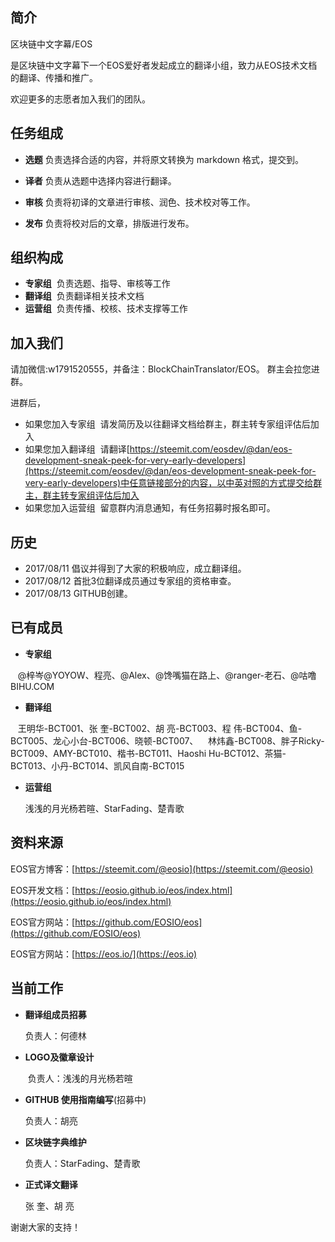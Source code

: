 简介
-------------------------------

区块链中文字幕/EOS 

是区块链中文字幕下一个EOS爱好者发起成立的翻译小组，致力从EOS技术文档的翻译、传播和推广。

欢迎更多的志愿者加入我们的团队。

任务组成
-------------------------------

- **选题**  负责选择合适的内容，并将原文转换为 markdown 格式，提交到。

- **译者**  负责从选题中选择内容进行翻译。

- **审核**  负责将初译的文章进行审核、润色、技术校对等工作。

- **发布** 负责将校对后的文章，排版进行发布。

组织构成
-------------------------------

- **专家组**  负责选题、指导、审核等工作
- **翻译组**  负责翻译相关技术文档
- **运营组**  负责传播、校核、技术支撑等工作

加入我们
-------------------------------

请加微信:w1791520555，并备注：BlockChainTranslator/EOS。
群主会拉您进群。

进群后，
- 如果您加入专家组
  请发简历及以往翻译文档给群主，群主转专家组评估后加入
- 如果您加入翻译组
  请翻译[https://steemit.com/eosdev/@dan/eos-development-sneak-peek-for-very-early-developers](https://steemit.com/eosdev/@dan/eos-development-sneak-peek-for-very-early-developers)中任意链接部分的内容，以中英对照的方式提交给群主，群主转专家组评估后加入
- 如果您加入运营组
  留意群内消息通知，有任务招募时报名即可。

历史
-------------------------------

* 2017/08/11 倡议并得到了大家的积极响应，成立翻译组。
* 2017/08/12 首批3位翻译成员通过专家组的资格审查。
* 2017/08/13 GITHUB创建。

已有成员
-------------------------------

- **专家组**

    @梓岑@YOYOW、程亮、@Alex、@馋嘴猫在路上、@ranger-老石、@咕噜 BIHU.COM

- **翻译组**

    王明华-BCT001、张  奎-BCT002、胡  亮-BCT003、程 伟-BCT004、鱼-BCT005、龙心小台-BCT006、晓顿-BCT007、
    林炜鑫-BCT008、胖子Ricky-BCT009、AMY-BCT010、楷书-BCT011、Haoshi Hu-BCT012、茶猫-BCT013、小丹-BCT014、凯风自南-BCT015
  
- **运营组**

    浅浅的月光杨若暄、StarFading、楚青歌
    

资料来源
-------------------------------

EOS官方博客：[https://steemit.com/@eosio](https://steemit.com/@eosio)    

EOS开发文档：[https://eosio.github.io/eos/index.html](https://eosio.github.io/eos/index.html)

EOS官方网站：[https://github.com/EOSIO/eos](https://github.com/EOSIO/eos)

EOS官方网站：[https://eos.io/](https://eos.io)


当前工作
-------------------------------

- **翻译组成员招募**


    负责人：何德林

- **LOGO及徽章设计**


    负责人：浅浅的月光杨若暄

- **GITHUB 使用指南编写**(招募中)


    负责人：胡亮

- **区块链字典维护**


    负责人：StarFading、楚青歌

- **正式译文翻译**

    
    张  奎、胡  亮
    


谢谢大家的支持！
